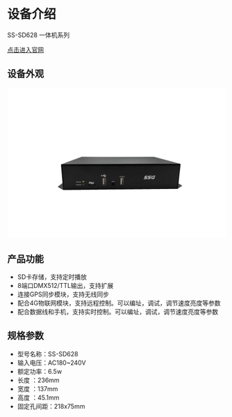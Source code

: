 # 设备介绍  
SS-SD628 一体机系列

[点击进入官网](http://www.bj-yutong.com/zh/)

## 设备外观

![Alt text](picture/image.png )


## 产品功能
+ SD卡存储，支持定时播放
+ 8端口DMX512/TTL输出，支持扩展
+ 连接GPS同步模块，支持无线同步
+ 配合4G物联网模块，支持远程控制。可以编址，调试，调节速度亮度等参数
+ 配合数据线和手机，支持实时控制。可以编址，调试，调节速度亮度等参数


##  规格参数
+ 型号名称：SS-SD628
+ 输入电压：AC180~240V
+ 额定功率：6.5w
+ 长度    ：236mm
+ 宽度    ：137mm
+ 高度    ：45.1mm
+ 固定孔间距：218x75mm




